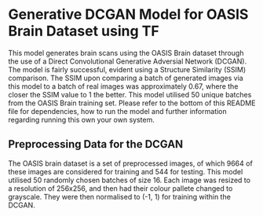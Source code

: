 # Generative DCGAN Model for OASIS Brain Dataset using TF
This model generates brain scans using the OASIS Brain dataset through the use of a Direct Convolutional Generative Adversial Network (DCGAN). The model is fairly successful, evident using a Structure Similarity (SSIM) comparison. The SSIM upon comparing a batch of generated images via this model to a batch of real images was approximately 0.67, where the closer the SSIM value to 1 the better. This model utilised 50 unique batches from the OASIS Brain training set. Please refer to the bottom of this README file for dependencies, how to run the model and further information regarding running this own your own system.

## Preprocessing Data for the DCGAN
The OASIS brain dataset is a set of preprocessed images, of which 9664 of these images are considered for training and 544 for testing. This model utilised 50 randomly chosen batches of size 16. Each image was resized to a resolution of 256x256, and then had their colour pallete changed to grayscale. They were then normalised to (-1, 1) for training within the DCGAN.


